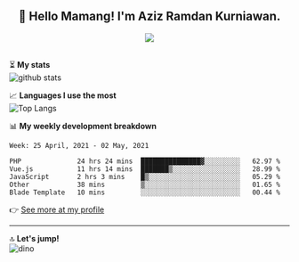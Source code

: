 <h2 align="center">👋 Hello Mamang! I'm Aziz Ramdan Kurniawan.</h2>  
<p align="center">
  <img src="https://komarev.com/ghpvc/?username=azizramdan"> <br><br>
</p>
    
⏳ **My stats**  
![github stats](https://github-readme-stats.vercel.app/api?username=azizramdan&show_icons=true&count_private=true&title_color=000&hide_border=true&hide_title=true)  

📈 **Languages I use the most**  
![Top Langs](https://github-readme-stats.vercel.app/api/top-langs/?username=azizramdan&layout=compact&langs_count=6&hide=tsql&hide_border=true&hide_title=true&exclude_repo=Futsal-Go,Futsal-Go-Admin,Sistem-Informasi-Sensus-Harian-Rawat-Inap)  

📊 **My weekly development breakdown**
<!--START_SECTION:waka-->
```text
Week: 25 April, 2021 - 02 May, 2021

PHP              24 hrs 24 mins  ███████████████▓░░░░░░░░░   62.97 % 
Vue.js           11 hrs 14 mins  ███████▒░░░░░░░░░░░░░░░░░   28.99 % 
JavaScript       2 hrs 3 mins    █▒░░░░░░░░░░░░░░░░░░░░░░░   05.29 % 
Other            38 mins         ▒░░░░░░░░░░░░░░░░░░░░░░░░   01.65 % 
Blade Template   10 mins         ░░░░░░░░░░░░░░░░░░░░░░░░░   00.44 % 
```
<!--END_SECTION:waka-->
👉 [See more at my profile](https://wakatime.com/@azizramdan)
***
🔝 **Let's jump!**  
![dino](https://raw.githubusercontent.com/azizramdan/azizramdan/master/dino.gif)  
